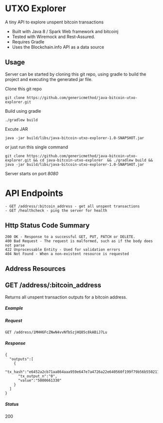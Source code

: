# UTXO Explorer

A tiny API to explore unspent bitcoin transactions

- Built with Java 8 / Spark Web framework and bitcoinj
- Tested with Wiremock and Rest-Assured.
- Requires Gradle
- Uses the Blockchain.info API as a data source


## Usage

Server can be started by cloning this git repo, using gradle to build the project and executing
the generated jar file.

Clone this git repo
```
git clone https://github.com/genericmethod/java-bitcoin-utxo-explorer.git
```
Build using gradle
```
./gradlew build
```
Excute JAR
```
java -jar build/libs/java-bitcoin-utxo-explorer-1.0-SNAPSHOT.jar
```
or just run this single command
```
git clone https://github.com/genericmethod/java-bitcoin-utxo-explorer.git && cd java-bitcoin-utxo-explorer  && ./gradlew build && java -jar build/libs/java-bitcoin-utxo-explorer-1.0-SNAPSHOT.jar
```

Server starts on port *8080*

# API Endpoints

```
- GET /address/:bitcoin_address - get all unspent transactions
- GET /healthcheck - ping the server for health

```

## Http Status Code Summary

```
200 OK - Response to a successful GET, PUT, PATCH or DELETE.
400 Bad Request - The request is malformed, such as if the body does not parse
422 Unprocessable Entity - Used for validation errors
404 Not Found - When a non-existent resource is requested
```

## Address Resources

## GET /address/:bitcoin_address
Returns all unspent transaction outputs for a bitcoin address.

##### Example

##### Request

```
GET /address/1MHH6FcZNwN4vvNfbSzjHQ85c8kABiJ7Lu
```

##### Response
```
{
  "outputs":[
    {
      "tx_hash":"e6452a2cb71aa864aaa959e647e7a4726a22e640560f199f79b56b5502114c37",
      "tx_output_n":"0",
      "value":"5000661330"
    }
  ]
}
```
##### Status

200




